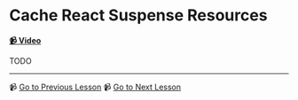 # Cache React Suspense Resources

**[📹 Video](https://egghead.io/lessons/react-cache-react-suspense-resources)**

TODO

---

📹 [Go to Previous Lesson](https://egghead.io/lessons/react-modify-suspense-config-to-avoid-a-flash-of-loading-state)
📹 [Go to Next Lesson](https://egghead.io/lessons/react-preload-images-to-improve-loading-performance)
